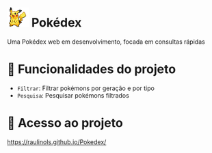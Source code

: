 # <img src="https://raw.githubusercontent.com/PokeAPI/sprites/master/sprites/pokemon/versions/generation-v/black-white/animated/25.gif" > Pokédex
Uma Pokédex web em desenvolvimento, focada em consultas rápidas
# :hammer: Funcionalidades do projeto
- `Filtrar`: Filtrar pokémons por geração e por tipo
- `Pesquisa`: Pesquisar pokémons filtrados
# 📁 Acesso ao projeto
https://raulinols.github.io/Pokedex/